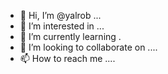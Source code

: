 - 👋 Hi, I’m @yalrob ...
- 👀 I’m interested in ...
- 🌱 I’m currently learning .
- 💞️ I’m looking to collaborate on ....
- 📫 How to reach me ....

<!---
yalrob/yalrob is a ✨ special ✨ repository because its `README.md` (this file) appears on your GitHub profile.
You can click the Preview link to take a look at your changes.
--->
